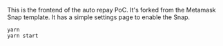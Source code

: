 This is the frontend of the auto repay PoC. It's forked from the Metamask Snap template. It has a simple settings page to enable the Snap.

```shell
yarn
yarn start
```
